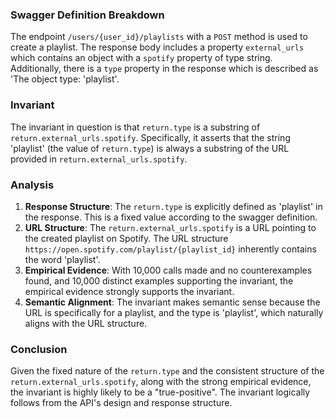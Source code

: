 ### Swagger Definition Breakdown
The endpoint `/users/{user_id}/playlists` with a `POST` method is used to create a playlist. The response body includes a property `external_urls` which contains an object with a `spotify` property of type string. Additionally, there is a `type` property in the response which is described as 'The object type: 'playlist'.

### Invariant
The invariant in question is that `return.type` is a substring of `return.external_urls.spotify`. Specifically, it asserts that the string 'playlist' (the value of `return.type`) is always a substring of the URL provided in `return.external_urls.spotify`.

### Analysis
1. **Response Structure**: The `return.type` is explicitly defined as 'playlist' in the response. This is a fixed value according to the swagger definition.
2. **URL Structure**: The `return.external_urls.spotify` is a URL pointing to the created playlist on Spotify. The URL structure `https://open.spotify.com/playlist/{playlist_id}` inherently contains the word 'playlist'.
3. **Empirical Evidence**: With 10,000 calls made and no counterexamples found, and 10,000 distinct examples supporting the invariant, the empirical evidence strongly supports the invariant.
4. **Semantic Alignment**: The invariant makes semantic sense because the URL is specifically for a playlist, and the type is 'playlist', which naturally aligns with the URL structure.

### Conclusion
Given the fixed nature of the `return.type` and the consistent structure of the `return.external_urls.spotify`, along with the strong empirical evidence, the invariant is highly likely to be a "true-positive". The invariant logically follows from the API's design and response structure.
